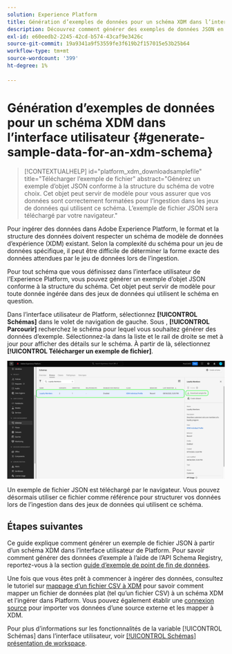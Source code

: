 ```yaml
---
solution: Experience Platform
title: Génération d’exemples de données pour un schéma XDM dans l’interface utilisateur
description: Découvrez comment générer des exemples de données JSON en fonction d’un schéma existant dans l’interface utilisateur de Adobe Experience Platform.
exl-id: e60eedb2-2245-42cd-b574-43caf9e3426c
source-git-commit: 19a9341a9f53559fe3f619b2f157015e53b25b64
workflow-type: tm+mt
source-wordcount: '399'
ht-degree: 1%

---
```


# Génération d’exemples de données pour un schéma XDM dans l’interface utilisateur {#generate-sample-data-for-an-xdm-schema}

>[!CONTEXTUALHELP]
>id="platform_xdm_downloadsamplefile"
>title="Télécharger l’exemple de fichier"
>abstract="Générez un exemple d’objet JSON conforme à la structure du schéma de votre choix. Cet objet peut servir de modèle pour vous assurer que vos données sont correctement formatées pour l’ingestion dans les jeux de données qui utilisent ce schéma. L’exemple de fichier JSON sera téléchargé par votre navigateur."

Pour ingérer des données dans Adobe Experience Platform, le format et la structure des données doivent respecter un schéma de modèle de données d’expérience (XDM) existant. Selon la complexité du schéma pour un jeu de données spécifique, il peut être difficile de déterminer la forme exacte des données attendues par le jeu de données lors de l’ingestion.

Pour tout schéma que vous définissez dans l’interface utilisateur de l’Experience Platform, vous pouvez générer un exemple d’objet JSON conforme à la structure du schéma. Cet objet peut servir de modèle pour toute donnée ingérée dans des jeux de données qui utilisent le schéma en question.

Dans l’interface utilisateur de Platform, sélectionnez **[!UICONTROL Schémas]** dans le volet de navigation de gauche. Sous , **[!UICONTROL Parcourir]** recherchez le schéma pour lequel vous souhaitez générer des données d’exemple. Sélectionnez-la dans la liste et le rail de droite se met à jour pour afficher des détails sur le schéma. À partir de là, sélectionnez **[!UICONTROL Télécharger un exemple de fichier]**.

![L’onglet Parcourir de l’espace de travail des schémas avec un schéma sélectionné et télécharger le fichier d’exemple mis en surbrillance.](../images/ui/sample/sample-data.png)

Un exemple de fichier JSON est téléchargé par le navigateur. Vous pouvez désormais utiliser ce fichier comme référence pour structurer vos données lors de l’ingestion dans des jeux de données qui utilisent ce schéma.

## Étapes suivantes

Ce guide explique comment générer un exemple de fichier JSON à partir d’un schéma XDM dans l’interface utilisateur de Platform. Pour savoir comment générer des données d’exemple à l’aide de l’API Schema Registry, reportez-vous à la section [guide d’exemple de point de fin de données](../api/sample-data.md).

Une fois que vous êtes prêt à commencer à ingérer des données, consultez le tutoriel sur [mappage d’un fichier CSV à XDM](../../ingestion/tutorials/map-csv/overview.md) pour savoir comment mapper un fichier de données plat (tel qu’un fichier CSV) à un schéma XDM et l’ingérer dans Platform. Vous pouvez également établir une [connexion source](../../sources/home.md) pour importer vos données d’une source externe et les mapper à XDM.

Pour plus d’informations sur les fonctionnalités de la variable [!UICONTROL Schémas] dans l’interface utilisateur, voir [[!UICONTROL Schémas] présentation de workspace](./overview.md).
